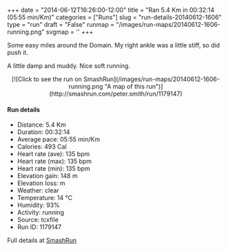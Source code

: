 +++
date = "2014-06-12T16:26:00-12:00"
title = "Ran 5.4 Km in 00:32:14 (05:55 min/Km)"
categories = ["Runs"]
slug = "run-details-20140612-1606"
type = "run"
draft = "False"
runmap = "/images/run-maps/20140612-1606-running.png"
svgmap = '<polyline points="22 8, 29 0, 32 6, 34 24, 46 30, 47 41, 56 55, 59 58, 64 61, 73 64, 79 75, 74 87, 65 83, 69 91, 55 100, 50 99, 48 97, 37 85, 41 73, 62 64, 74 65, 79 76, 78 80, 72 88, 64 83, 69 91, 56 100, 49 98, 38 87, 36 84, 42 66, 47 61, 57 58, 47 42, 44 31, 33 21, 31 2, 25 2, 21 6">'
+++

Some easy miles around the Domain. My right ankle was a little stiff, so did push it. 

A little damp and muddy. Nice soft running. 



<!--more-->

<center>
[![Click to see the run on SmashRun](/images/run-maps/20140612-1606-running.png "A map of this run")](http://smashrun.com/peter.smith/run/1179147)
</center>

#### Run details

* Distance: 5.4 Km
* Duration: 00:32:14
* Average pace: 05:55 min/Km
* Calories: 493 Cal
* Heart rate (ave): 135 bpm
* Heart rate (max): 135 bpm
* Heart rate (min): 135 bpm
* Elevation gain: 148 m
* Elevation loss:  m
* Weather: clear
* Temperature: 14 &deg;C
* Humidity: 93%
* Activity: running
* Source: tcxfile
* Run ID: 1179147

Full details at [SmashRun](http://smashrun.com/peter.smith/run/1179147)